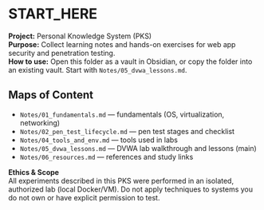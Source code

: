 # START_HERE

**Project:** Personal Knowledge System (PKS)  
**Purpose:** Collect learning notes and hands-on exercises for web app security and penetration testing.  
**How to use:** Open this folder as a vault in Obsidian, or copy the folder into an existing vault. Start with `Notes/05_dvwa_lessons.md`.

## Maps of Content
- `Notes/01_fundamentals.md` — fundamentals (OS, virtualization, networking)
- `Notes/02_pen_test_lifecycle.md` — pen test stages and checklist
- `Notes/04_tools_and_env.md` — tools used in labs
- `Notes/05_dvwa_lessons.md` — DVWA lab walkthrough and lessons (main)
- `Notes/06_resources.md` — references and study links

**Ethics & Scope**  
All experiments described in this PKS were performed in an isolated, authorized lab (local Docker/VM). Do not apply techniques to systems you do not own or have explicit permission to test.

